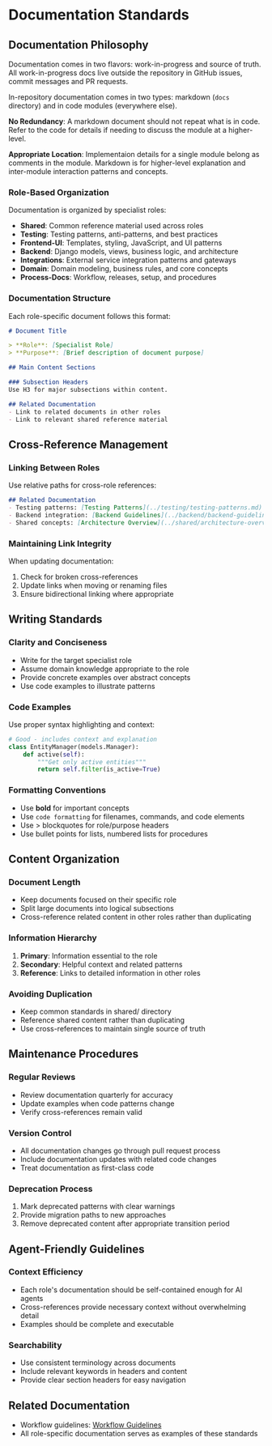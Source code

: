 # Documentation Standards

## Documentation Philosophy

Documentation comes in two flavors: work-in-progress and source of truth. All work-in-progress docs live outside the repository in GitHub issues, commit messages and PR requests.

In-repository documentation comes in two types: markdown (`docs` directory) and in code modules (everywhere else).

**No Redundancy**: A markdown document should not repeat what is in code. Refer to the code for details if needing to discuss the module at a higher-level.

**Appropriate Location**: Implementaion details for a single module belong as comments in the module.  Markdown is for higher-level explanation and inter-module interaction patterns and concepts.

### Role-Based Organization

Documentation is organized by specialist roles:
- **Shared**: Common reference material used across roles
- **Testing**: Testing patterns, anti-patterns, and best practices
- **Frontend-UI**: Templates, styling, JavaScript, and UI patterns
- **Backend**: Django models, views, business logic, and architecture
- **Integrations**: External service integration patterns and gateways
- **Domain**: Domain modeling, business rules, and core concepts
- **Process-Docs**: Workflow, releases, setup, and procedures

### Documentation Structure

Each role-specific document follows this format:

```markdown
# Document Title

> **Role**: [Specialist Role]  
> **Purpose**: [Brief description of document purpose]

## Main Content Sections

### Subsection Headers
Use H3 for major subsections within content.

## Related Documentation
- Link to related documents in other roles
- Link to relevant shared reference material
```

## Cross-Reference Management

### Linking Between Roles

Use relative paths for cross-role references:

```markdown
## Related Documentation
- Testing patterns: [Testing Patterns](../testing/testing-patterns.md)
- Backend integration: [Backend Guidelines](../backend/backend-guidelines.md)
- Shared concepts: [Architecture Overview](../shared/architecture-overview.md)
```

### Maintaining Link Integrity

When updating documentation:
1. Check for broken cross-references
2. Update links when moving or renaming files
3. Ensure bidirectional linking where appropriate

## Writing Standards

### Clarity and Conciseness
- Write for the target specialist role
- Assume domain knowledge appropriate to the role
- Provide concrete examples over abstract concepts
- Use code examples to illustrate patterns

### Code Examples

Use proper syntax highlighting and context:

```python
# Good - includes context and explanation
class EntityManager(models.Manager):
    def active(self):
        """Get only active entities"""
        return self.filter(is_active=True)
```

### Formatting Conventions

- Use **bold** for important concepts
- Use `code formatting` for filenames, commands, and code elements
- Use > blockquotes for role/purpose headers
- Use bullet points for lists, numbered lists for procedures

## Content Organization

### Document Length
- Keep documents focused on their specific role
- Split large documents into logical subsections
- Cross-reference related content in other roles rather than duplicating

### Information Hierarchy
1. **Primary**: Information essential to the role
2. **Secondary**: Helpful context and related patterns
3. **Reference**: Links to detailed information in other roles

### Avoiding Duplication

- Keep common standards in shared/ directory
- Reference shared content rather than duplicating
- Use cross-references to maintain single source of truth

## Maintenance Procedures

### Regular Reviews
- Review documentation quarterly for accuracy
- Update examples when code patterns change
- Verify cross-references remain valid

### Version Control
- All documentation changes go through pull request process
- Include documentation updates with related code changes
- Treat documentation as first-class code

### Deprecation Process
1. Mark deprecated patterns with clear warnings
2. Provide migration paths to new approaches
3. Remove deprecated content after appropriate transition period

## Agent-Friendly Guidelines

### Context Efficiency
- Each role's documentation should be self-contained enough for AI agents
- Cross-references provide necessary context without overwhelming detail
- Examples should be complete and executable

### Searchability
- Use consistent terminology across documents
- Include relevant keywords in headers and content
- Provide clear section headers for easy navigation

## Related Documentation
- Workflow guidelines: [Workflow Guidelines](workflow-guidelines.md)
- All role-specific documentation serves as examples of these standards
